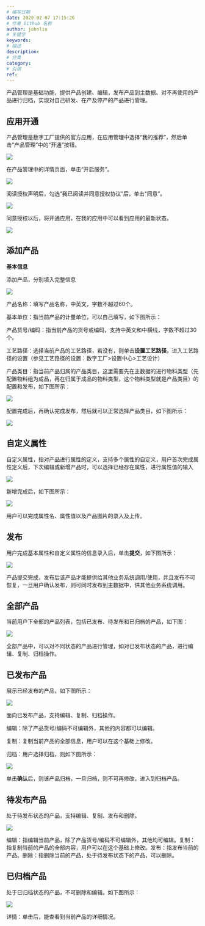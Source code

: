 ```yaml
---
# 编写日期
date: 2020-02-07 17:15:26
# 作者 Github 名称
author: johnliu
# 关键字
keywords:
# 描述
description:
# 分类
category: 
# 引用
ref:
---
```


产品管理是基础功能，提供产品创建、编辑，发布产品到主数据、对不再使用的产品进行归档，实现对自己研发、在产及停产的产品进行管理。

## 应用开通

产品管理是数字工厂提供的官方应用，在应用管理中选择“我的推荐”，然后单击“产品管理”中的“开通”按钮。

![](https://static-aliyun-doc.oss-cn-hangzhou.aliyuncs.com/assets/img/zh-CN/2380779851/p53483.png)

在产品管理中的详情页面，单击“开启服务”。

![](https://static-aliyun-doc.oss-cn-hangzhou.aliyuncs.com/assets/img/zh-CN/2380779851/p53485.png)

阅读授权声明后，勾选“我已阅读并同意授权协议”后，单击“同意”。

![](https://static-aliyun-doc.oss-cn-hangzhou.aliyuncs.com/assets/img/zh-CN/2380779851/p53486.png)

同意授权以后，将开通应用，在我的应用中可以看到应用的最新状态。

![](https://static-aliyun-doc.oss-cn-hangzhou.aliyuncs.com/assets/img/zh-CN/3380779851/p53489.png)

## 添加产品

**基本信息**

添加产品，分别填入完整信息

![](https://static-aliyun-doc.oss-cn-hangzhou.aliyuncs.com/assets/img/zh-CN/3380779851/p53492.png)

产品名称：填写产品名称，中英文，字数不超过60个。

基本单位：指当前产品的计量单位，可以自己填写，如下图所示：

产品货号/编码：指当前产品的货号或编码，支持中英文和中横线，字数不超过30个。

工艺路径：选择当前产品的工艺路径，若没有，则单击**设置工艺路径**，进入工艺路径的设置（参见工艺路径的设置：数字工厂>设置中心>工艺设计）

产品类目：指当前产品归属的产品类目，这里需要先在主数据的进行物料类型（先配置物料组为成品，再在归属于成品的物料类型，这个物料类型就是产品类目）的配置和发布，如下图所示：

![](https://static-aliyun-doc.oss-cn-hangzhou.aliyuncs.com/assets/img/zh-CN/3380779851/p53494.png)

配置完成后，再确认完成发布，然后就可以正常选择产品类目，如下图所示：

![](https://static-aliyun-doc.oss-cn-hangzhou.aliyuncs.com/assets/img/zh-CN/4380779851/p53506.png)

## 自定义属性

自定义属性，指对产品进行属性的定义，支持多个属性的自定义，用户首次完成属性定义后，下次编辑或新增产品时，可以选择已经存在属性，进行属性值的输入

![](https://static-aliyun-doc.oss-cn-hangzhou.aliyuncs.com/assets/img/zh-CN/4380779851/p53509.png)

新增完成后，如下图所示：

![](https://static-aliyun-doc.oss-cn-hangzhou.aliyuncs.com/assets/img/zh-CN/4380779851/p53511.png)

用户可以完成属性名、属性值以及产品图片的录入及上传。

## 发布

用户完成基本属性和自定义属性的信息录入后，单击**提交**，如下图所示：

![](https://static-aliyun-doc.oss-cn-hangzhou.aliyuncs.com/assets/img/zh-CN/4380779851/p53520.png)

产品提交完成，发布后该产品才能提供给其他业务系统调用/使用，并且发布不可恢复，一旦用户确认发布，则可同时发布到主数据中，供其他业务系统调用。

## 全部产品

当前用户下全部的产品列表，包括已发布、待发布和已归档的产品，如下图：

![](https://static-aliyun-doc.oss-cn-hangzhou.aliyuncs.com/assets/img/zh-CN/4380779851/p53521.png)

全部产品中，可以对不同状态的产品进行管理，如对已发布状态的产品，进行编辑、复制、归档操作。

## 已发布产品

展示已经发布的产品，如下图所示：

![](https://static-aliyun-doc.oss-cn-hangzhou.aliyuncs.com/assets/img/zh-CN/5380779851/p53522.png)

面向已发布产品，支持编辑、复制、归档操作。

编辑：除了产品货号/编码不可编辑外，其他的内容都可以编辑。

复制：复制当前产品的全部信息，用户可以在这个基础上修改。

归档：用户选择归档，则如下图所示：

![](https://static-aliyun-doc.oss-cn-hangzhou.aliyuncs.com/assets/img/zh-CN/5380779851/p53523.png)

单击**确认**后，则该产品归档，一旦归档，则不可再修改，进入到归档产品。

## 待发布产品

处于待发布状态的产品，支持编辑、复制、发布和删除。

![](https://static-aliyun-doc.oss-cn-hangzhou.aliyuncs.com/assets/img/zh-CN/5380779851/p53524.png)

编辑：指编辑当前产品，除了产品货号/编码不可编辑外，其他均可编辑。复制：指复制当前的产品的全部内容，用户可以在这个基础上修改。发布：指发布当前的产品。删除：指删除当前的产品，处于待发布状态下的产品，可以删除。

## 已归档产品

处于已归档状态的产品，不可删除和编辑。如下图所示：

![](https://static-aliyun-doc.oss-cn-hangzhou.aliyuncs.com/assets/img/zh-CN/5380779851/p53525.png)

详情：单击后，能查看到当前产品的详细情况。
